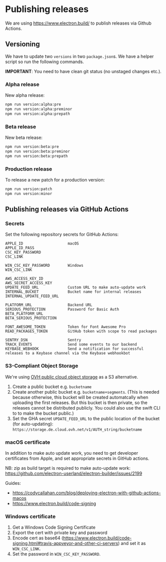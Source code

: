 # Publishing releases

We are using <https://www.electron.build/> to publish releases via Github Actions.

## Versioning

We have to update two `versions` in two `package.json`s.
We have a helper script so run the following commands.

**IMPORTANT**: You need to have clean git status (no unstaged changes etc.).

### Alpha release

New alpha release:

```bash
npm run version:alpha:pre
npm run version:alpha:preminor
npm run version:alpha:prepath
```

### Beta release

New beta release:

```bash
npm run version:beta:pre
npm run version:beta:preminor
npm run version:beta:prepath
```

### Production release

To release a new patch for a production version:

```bash
npm run version:patch
npm run version:minor
```

## Publishing releases via GitHub Actions

### Secrets

Set the following repository secrets for GitHub Actions:

```
APPLE_ID                    macOS
APPLE_ID_PASS
CSC_KEY_PASSWORD
CSC_LINK

WIN_CSC_KEY_PASSWORD        Windows
WIN_CSC_LINK

AWS_ACCESS_KEY_ID
AWS_SECRET_ACCESS_KEY
UPDATE_FEED_URL             Custom URL to make auto-update work
INTERNAL_BUCKET             Bucket name for internal releases
INTERNAL_UPDATE_FEED_URL

PLATFORM_URL                Backend URL
SERIOUS_PROTECTION          Password for Basic Auth
BETA_PLATFORM_URL
BETA_SERIOUS_PROTECTION

FONT_AWESOME_TOKEN          Token for Font Awesome Pro
READ_PACKAGES_TOKEN         GitHub token with scope to read packages

SENTRY_DSN                  Sentry
TRACK_EVENTS                Send some events to our backend
KEYBASE_WEBHOOK             Send a notification for successful releases to a Keybase channel via the Keybase webhookbot
```

### S3-Compliant Object Storage

We're using [OVH public cloud object storage](https://www.ovhcloud.com/en/public-cloud/object-storage/) as a S3 alternative.

1. Create a public bucket e.g. `bucketname`
2. Create another public bucket e.g. `bucketname+segments`. (This is needed because otherwise, this bucket will be created automatcally when uploading the first releases. But this bucket is then private, so the releases cannot be distributed publicly. You could also use the swift CLI to to make the bucket public.)
3. Set the GHA secret `UPDATE_FEED_URL` to the public location of the bucket (for auto-updating): `https://storage.de.cloud.ovh.net/v1/AUTH_string/bucketname`

### macOS certificate

In addition to make auto update work, you need to get developer certificates from Apple, and set appropriate secrets in GitHub actions.

NB: zip as build target is required to make auto-update work: https://github.com/electron-userland/electron-builder/issues/2199

Guides:

- https://codycallahan.com/blog/deploying-electron-with-github-actions-macos
- https://www.electron.build/code-signing

### Windows certificate

1. Get a Windows Code Signing Certificate
2. Export the cert with private key and password
3. Encode cert as base64 (<https://www.electron.build/code-signing.html#travis-appveyor-and-other-ci-servers>) and set it as `WIN_CSC_LINK`.
4. Set the password in `WIN_CSC_KEY_PASSWORD`.
